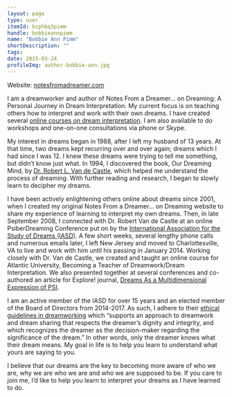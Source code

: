 ```yaml
---
layout: page
type: user
itemId: bcphbq3pimm
handle: bobbieannpimm
name: "Bobbie Ann Pimm"
shortDescription: ""
tags:
date: 2015-03-24
profileImg: author-bobbie-ann.jpg
---
```


Website: [notesfromadreamer.com](http://notesfromadreamer.com)

I am a dreamworker and author of Notes From a Dreamer… on Dreaming: A Personal Journey in Dream Interpretation. My current focus is on teaching others how to interpret and work with their own dreams. I have created several [online courses on dream interpretation](https://theazire.org/moodle/course/index.php?categoryid=11). I am also available to do workshops and one-on-one consultations via phone or Skype.

My interest in dreams began in 1988, after I left my husband of 13 years.  At that time, two dreams kept recurring over and over again; dreams which I had since I was 12. I knew these dreams were trying to tell me something, but didn’t know just what. In 1994, I discovered the book, Our Dreaming Mind, by [Dr. Robert L. Van de Castle](../@bobvandecastle), which helped me understand the process of dreaming.  With further reading and research, I began to slowly learn to decipher my dreams.

I have been actively enlightening others online about dreams since 2001, when I created my original Notes From a Dreamer… on Dreaming website to share my experience of learning to interpret my own dreams. Then, in late September 2008, I connected with Dr. Robert Van de Castle at an online PsiberDreaming Conference put on by the [International Association for the Study of Dreams (IASD)](http://asdreams.org/). A few short weeks, several lengthy phone calls and numerous emails later, I left New Jersey and moved to Charlottesville, VA to live and work with him until his passing in January 2014. Working closely with Dr. Van de Castle, we created and taught an online course for Atlantic University, Becoming a Teacher of Dreamwork/Dream Interpretation. We also presented together at several conferences and co-authored an article for Explore! journal, [Dreams As a Multidimensional Expression of PSI](http://www.explorejournal.com/article/S1550-8307(10)00099-6/abstract).

I am an active member of the IASD for over 15 years and an elected member of the Board of Directors from 2014-2017. As such, I adhere to their [ethical guidelines in dreamworking](http://www.asdreams.org/ethics-and-confidentiality/) which “supports an approach to dreamwork and dream sharing that respects the dreamer’s dignity and integrity, and which recognizes the dreamer as the decision-maker regarding the significance of the dream.” In other words, only the dreamer knows what their dream means. My goal in life is to help you learn to understand what yours are saying to you.

I believe that our dreams are the key to becoming more aware of who we are, why we are who we are and who we are supposed to be. If you care to join me, I’d like to help you learn to interpret your dreams as I have learned to do.